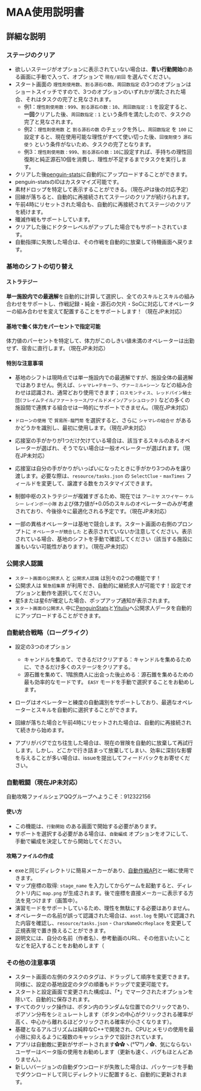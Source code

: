 # MAA使用説明書

## 詳細な説明

### ステージのクリア

- 欲しいステージがオプションに表示されていない場合は、**青い行動開始**のある画面に手動で入って、オプションで `現在/前回` を選んでください。
- スタート画面の `理性剤使用数`、`割る源石の数`、`周回数指定` の3つのオプションはショートスイッチですので、3つのオプションのいずれかが満たされた場合、それはタスクの完了と見なされます。
  - 例1：`理性剤使用数` : `999`、`割る源石の数` : `10`、`周回数指定` : `1` を設定すると、**一回**クリアした後、`周回数指定` : `1` という条件を満たしたので、タスクの完了と見なされます。
  - 例2：`理性剤使用数` と `割る源石の数` のチェックを外し、`周回数指定` を `100` に設定すると、現在使用可能な理性がすべて使い切った後、`回復剤使う` `源石使う` という条件がないため、タスクの完了となります。
  - 例3：`理性剤使用数` : `999`、`割る源石の数` : `10`に設定すれば、手持ちの理性回復剤と純正源石10個を消費し、理性が不足するまでタスクを実行します。
- クリアした後[penguin-stats](https://penguin-stats.io/)に自動的にアップロードすることができます。
- penguin-statsのIDはカスタマイズ可能です。
- 素材ドロップを特定して表示することができる。（現在JPは後の対応予定）<!-- UIの都合で10章対応予定 -->
- 回線が落ちると、自動的に再接続されてステージのクリアが続けられます。<!-- Wakeup未対応だったような・・・ -->
- 午前4時にリセットされた場合も、自動的に再接続されてステージのクリアを続けます。
- 殲滅作戦もサポートしています。
- クリアした後にドクターレベルがアップした場合でもサポートされています。
- 自動指揮に失敗した場合は、その作戦を自動的に放棄して待機画面へ戻ります。

### 基地のシフトの切り替え

#### ストラテジー

**単一施設内での最適解**を自動的に計算して選択し、全てのスキルとスキルの組み合わせをサポートし、作戦記録・純金・源石の欠片・SoCに対応してオペレーターの組み合わせを変えて配置することをサポートします！（現在JP未対応）

#### 基地で働く体力をパーセントで指定可能

体力値のパーセントを特定して、体力がこのしきい値未満のオペレーターは出勤せず、宿舎に直行します。（現在JP未対応）

#### 特別な注意事項

- 基地のシフトは現時点では単一施設内での最適解ですが、施設全体の最適解ではありません。例えば、`シャマレ+テキーラ`、`ヴァーミル+シーン` などの組み合わせは認識され、通常どおり使用できます；`ロスモンティス`、`レッドパイン騎士団(フレイムテイル/ファートゥース/ワイルドメイン/アッシュロック)` などの多くの施設間で連携する組合せは一時的にサポートできません。（現在JP未対応）

- `ドローンの使用` で `貿易所-龍門幣` を選択すると、さらに `シャマレの組合せ` があるかどうかを識別し、最初に使用します。（現在JP未対応）

- 応接室の手がかりが1つだけ欠けている場合は、該当するスキルのあるオペレーターが選ばれ、そうでない場合は一般オペレーターが選ばれます。（現在JP未対応）

- 応接室は自分の手がかりがいっぱいになったときに手がかり3つのみを譲り渡します。必要な際は、`resource/tasks.json` の `SelectClue` - `maxTimes` フィールドを変更して、譲渡する数をカスタマイズできます。
- 制御中枢のストラテジーが複雑すぎるため、現在では `アーミヤ` `スワイヤー` `ケルシー` `レインボー小隊` および体力値が+0.05のスキルのオペレーターのみが考慮されており、今後徐々に最適化される予定です。（現在JP未対応）
- 一部の異格オペレーターは基地で競合します。スタート画面の右側のプロンプトに `オペレーターが競合した` と表示されていないか注意してください。表示されている場合、基地のシフトを手動で確認してください（該当する施設に誰もいない可能性があります）。（現在JP未対応）

### 公開求人認識

- `スタート画面の公開求人` と `公開求人認識` は別々の2つの機能です！
- 公開求人は `緊急招集票` が利用でき、自動的に継続求人が可能です！設定でオプションと動作を選択してください。
- 星5または星6が確定した場合、ポップアップ通知が表示されます。
- `スタート画面の公開求人` 中に[PenguinStats](https://penguin-stats.io/)と[Yituliu](https://yituliu.site/)へ公開求人データを自動的にアップロードすることができます。

### 自動統合戦略（ローグライク）

- 設定の3つのオプション

  - キャンドルを集めて、できるだけクリアする：キャンドルを集めるために、できるだけ多くのステージをクリアする。
  - 源石錐を集めて、1階旅商人に出会った後止める：源石錐を集めるための最も効率的なモードです。 `EASY` モードを手動で選択することをお勧めします。
  <!-- - 源石錐を集めて、投資した後に止める：キャンドルと源石錐の両方の収集を考慮したモード。 --><!-- 今選択肢にないので隠す -->

- ローグはオペレーターと練度の自動識別をサポートしており、最適なオペレーターとスキルを自動的に選択することができます。
- 回線が落ちた場合と午前4時にリセットされた場合は、自動的に再接続されて続きから始めます。
- アプリがバグで立ち往生した場合は、現在の冒険を自動的に放棄して再試行します。しかし、どこかで行き詰まって放棄してしまい、効率に深刻な影響を与えることが多い場合は、issueを提出してフィードバックをお寄せください。

### 自動戦闘（現在JP未対応）

自動攻略ファイルシェアQQグループへようこそ：912322156

#### 使い方

- この機能は、`行動開始` のある画面で開始する必要があります。
- サポートを選択する必要がある場合は、`自動編成` オプションをオフにして、手動で編成を決定してから開始してください。

#### 攻略ファイルの作成

- exeと同じディレクトリに簡易メーカーがあり、[自動作戦API](../en-us/3.3-COPILOT_SCHEMA.md)と一緒に使用できます。
- マップ座標の取得: `stage_name` を入力してからゲームを起動すると、ディレクトリ内に `map.png` が生成されます。後で座標を直接メーカーに表示する方法を見つけます（画策中）。
- 演習モードをサポートしているため、理性を無駄にする必要はありません。
- オペレーターの名前が誤って認識された場合は、`asst.log` を開いて認識された内容を確認し、`resource/tasks.json` - `CharsNameOcrReplace` を変更して正規表現で置き換えることができます。
- 説明文には、自分の名前（作者名）、参考動画のURL、その他言いたいことなどを記入することをお勧めします（

### その他の注意事項

- スタート画面の左側のタスクのタグは、ドラッグして順序を変更できます。同様に、設定の基地設定のタグの順番もドラッグで変更可能です。
- スタートと設定画面で変更された構成は、「*」でマークされたオプションを除いて、自動的に保存されます。
- すべてのクリック操作は、ボタン内のランダムな位置でのクリックであり、ポアソン分布をシミュレートします（ボタンの中心がクリックされる確率が高く、中心から離れるほどクリックされる確率が小さくなります）。
- 基礎となるアルゴリズムは純粋なC++で開発され、CPUとメモリの使用を最小限に抑えるように複数のキャッシュテクで設計されています。
- アプリは自動敵に更新がサポートされます✿✿ヽ(°▽°)ノ✿、気にならないユーザーはベータ版の使用をお勧めします（更新も速く、バグもほとんどありません）。
- 新しいバージョンの自動ダウンロードが失敗した場合は、パッケージを手動でダウンロードして同じディレクトリに配置すると、自動的に更新されます。
